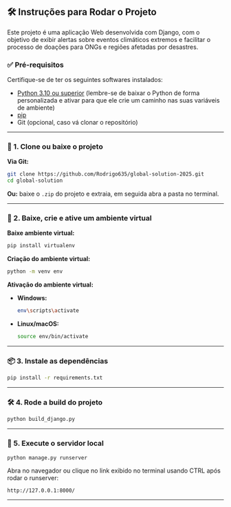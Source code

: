 ## 🛠️ Instruções para Rodar o Projeto

Este projeto é uma aplicação Web desenvolvida com Django, com o objetivo de exibir alertas sobre eventos climáticos extremos e facilitar o processo de doações para ONGs e regiões afetadas por desastres.

### ✅ Pré-requisitos

Certifique-se de ter os seguintes softwares instalados:

* [Python 3.10 ou superior](https://www.python.org/) (lembre-se de baixar o Python de forma personalizada e ativar para que ele crie um caminho nas suas variáveis de ambiente) 
* [pip](https://pip.pypa.io/)
* Git (opcional, caso vá clonar o repositório)

---

### 📂 1. Clone ou baixe o projeto

**Via Git:**

```bash
git clone https://github.com/Rodrigo635/global-solution-2025.git
cd global-solution
```

**Ou:** baixe o `.zip` do projeto e extraia, em seguida abra a pasta no terminal.

---

### 🧪 2. Baixe, crie e ative um ambiente virtual
**Baixe ambiente virtual:**
```bash
pip install virtualenv
```

**Criação do ambiente virtual:**
```bash
python -m venv env
```

**Ativação do ambiente virtual:**

* **Windows:**

  ```bash
  env\scripts\activate
  ```

* **Linux/macOS:**

  ```bash
  source env/bin/activate
  ```

---

### 📦 3. Instale as dependências

```bash
pip install -r requirements.txt
```

---

### 🛠️ 4. Rode a build do projeto
```bash
python build_django.py
```

---

### 🚀 5. Execute o servidor local

```bash
python manage.py runserver
```

Abra no navegador ou clique no link exibido no terminal usando CTRL após rodar o runserver:

```
http://127.0.0.1:8000/
```

---
